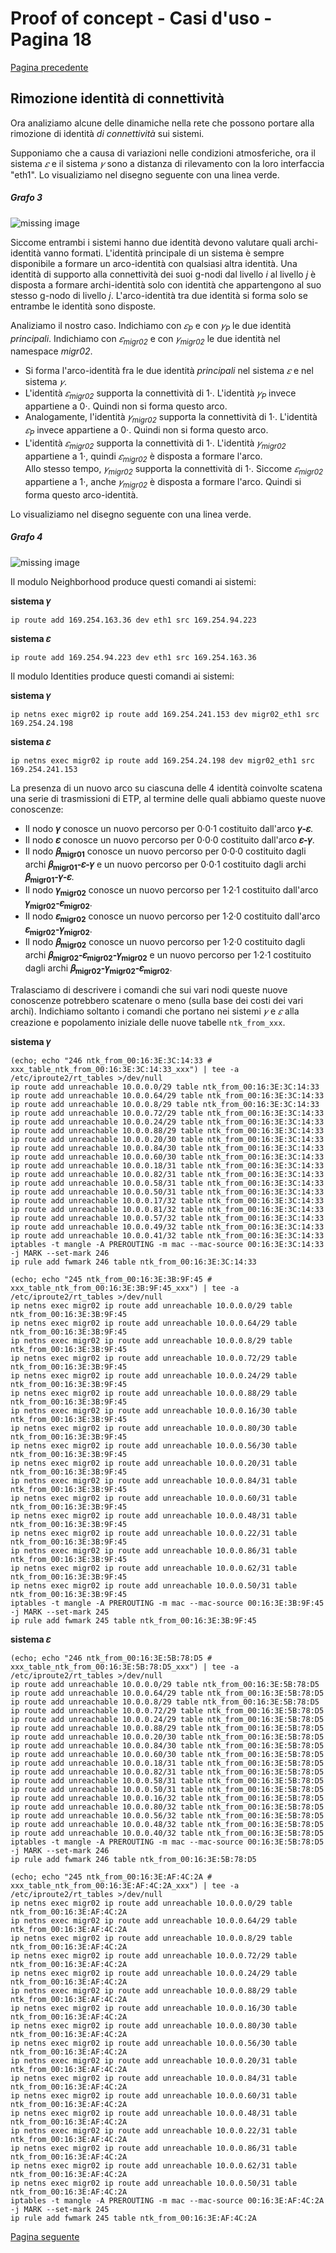 # Proof of concept - Casi d'uso - Pagina 18

[Pagina precedente](UseCases17.md)

## Rimozione identità di connettività

Ora analiziamo alcune delle dinamiche nella rete che possono portare alla rimozione di identità *di connettività* sui sistemi.

Supponiamo che a causa di variazioni nelle condizioni atmosferiche, ora il sistema *𝜀* e il sistema *𝛾* sono a distanza di
rilevamento con la loro interfaccia "eth1". Lo visualiziamo nel disegno seguente con una linea verde.

##### <a name="grafo_3"></a>Grafo 3

![missing image](img/grafo3.png "grafo 3")

Siccome entrambi i sistemi hanno due identità devono valutare quali archi-identità vanno formati. L'identità principale di un
sistema è sempre disponibile a formare un arco-identità con qualsiasi altra identità. Una identità di supporto alla connettività
dei suoi g-nodi dal livello *i* al livello *j* è disposta a formare archi-identità solo con identità che appartengono al suo
stesso g-nodo di livello *j*. L'arco-identità tra due identità si forma solo se entrambe le identità sono disposte.

Analiziamo il nostro caso. Indichiamo con *𝜀<sub>P</sub>* e con *𝛾<sub>P</sub>* le due identità *principali*. Indichiamo con
*𝜀<sub>migr02</sub>* e con *𝛾<sub>migr02</sub>* le due identità nel namespace *migr02*.

*   Si forma l'arco-identità fra le due identità *principali* nel sistema *𝜀* e nel sistema *𝛾*.
*   L'identità *𝜀<sub>migr02</sub>* supporta la connettività di 1·. L'identità *𝛾<sub>P</sub>* invece
    appartiene a 0·. Quindi non si forma questo arco.
*   Analogamente, l'identità *𝛾<sub>migr02</sub>* supporta la connettività di 1·. L'identità *𝜀<sub>P</sub>*
    invece appartiene a 0·. Quindi non si forma questo arco.
*   L'identità *𝜀<sub>migr02</sub>* supporta la connettività di 1·. L'identità *𝛾<sub>migr02</sub>* appartiene a 1·,
    quindi *𝜀<sub>migr02</sub>* è disposta a formare l'arco.  
    Allo stesso tempo, *𝛾<sub>migr02</sub>* supporta la connettività di 1·. Siccome *𝜀<sub>migr02</sub>* appartiene a 1·,
    anche *𝛾<sub>migr02</sub>* è disposta a formare l'arco. Quindi si forma questo arco-identità.

Lo visualiziamo nel disegno seguente con una linea verde.

##### <a name="grafo_4"></a>Grafo 4

![missing image](img/grafo4.png "grafo 4")

Il modulo Neighborhood produce questi comandi ai sistemi:

**sistema 𝛾**
```
ip route add 169.254.163.36 dev eth1 src 169.254.94.223
```

**sistema 𝜀**
```
ip route add 169.254.94.223 dev eth1 src 169.254.163.36
```

Il modulo Identities produce questi comandi ai sistemi:

**sistema 𝛾**
```
ip netns exec migr02 ip route add 169.254.241.153 dev migr02_eth1 src 169.254.24.198
```

**sistema 𝜀**
```
ip netns exec migr02 ip route add 169.254.24.198 dev migr02_eth1 src 169.254.241.153
```

La presenza di un nuovo arco su ciascuna delle 4 identità coinvolte scatena una serie di trasmissioni di
ETP, al termine delle quali abbiamo queste nuove conoscenze:

*   Il nodo **𝛾** conosce un nuovo percorso per 0·0·1 costituito dall'arco **𝛾-𝜀**.
*   Il nodo **𝜀** conosce un nuovo percorso per 0·0·0 costituito dall'arco **𝜀-𝛾**.
*   Il nodo **𝛽<sub>migr01</sub>** conosce un nuovo percorso per 0·0·0 costituito dagli
    archi **𝛽<sub>migr01</sub>-𝜀-𝛾** e un nuovo percorso per 0·0·1 costituito dagli
    archi **𝛽<sub>migr01</sub>-𝛾-𝜀**.
*   Il nodo **𝛾<sub>migr02</sub>** conosce un nuovo percorso per 1·2·1 costituito dall'arco **𝛾<sub>migr02</sub>-𝜀<sub>migr02</sub>**.
*   Il nodo **𝜀<sub>migr02</sub>** conosce un nuovo percorso per 1·2·0 costituito dall'arco **𝜀<sub>migr02</sub>-𝛾<sub>migr02</sub>**.
*   Il nodo **𝛽<sub>migr02</sub>** conosce un nuovo percorso per 1·2·0 costituito dagli
    archi **𝛽<sub>migr02</sub>-𝜀<sub>migr02</sub>-𝛾<sub>migr02</sub>** e un nuovo percorso per 1·2·1 costituito
    dagli archi **𝛽<sub>migr02</sub>-𝛾<sub>migr02</sub>-𝜀<sub>migr02</sub>**.

Tralasciamo di descrivere i comandi che sui vari nodi queste nuove conoscenze potrebbero scatenare o
meno (sulla base dei costi dei vari archi). Indichiamo soltanto i comandi che portano nei
sistemi *𝛾* e *𝜀* alla creazione e popolamento iniziale delle nuove tabelle `ntk_from_xxx`.

**sistema 𝛾**
```
(echo; echo "246 ntk_from_00:16:3E:3C:14:33 # xxx_table_ntk_from_00:16:3E:3C:14:33_xxx") | tee -a /etc/iproute2/rt_tables >/dev/null
ip route add unreachable 10.0.0.0/29 table ntk_from_00:16:3E:3C:14:33
ip route add unreachable 10.0.0.64/29 table ntk_from_00:16:3E:3C:14:33
ip route add unreachable 10.0.0.8/29 table ntk_from_00:16:3E:3C:14:33
ip route add unreachable 10.0.0.72/29 table ntk_from_00:16:3E:3C:14:33
ip route add unreachable 10.0.0.24/29 table ntk_from_00:16:3E:3C:14:33
ip route add unreachable 10.0.0.88/29 table ntk_from_00:16:3E:3C:14:33
ip route add unreachable 10.0.0.20/30 table ntk_from_00:16:3E:3C:14:33
ip route add unreachable 10.0.0.84/30 table ntk_from_00:16:3E:3C:14:33
ip route add unreachable 10.0.0.60/30 table ntk_from_00:16:3E:3C:14:33
ip route add unreachable 10.0.0.18/31 table ntk_from_00:16:3E:3C:14:33
ip route add unreachable 10.0.0.82/31 table ntk_from_00:16:3E:3C:14:33
ip route add unreachable 10.0.0.58/31 table ntk_from_00:16:3E:3C:14:33
ip route add unreachable 10.0.0.50/31 table ntk_from_00:16:3E:3C:14:33
ip route add unreachable 10.0.0.17/32 table ntk_from_00:16:3E:3C:14:33
ip route add unreachable 10.0.0.81/32 table ntk_from_00:16:3E:3C:14:33
ip route add unreachable 10.0.0.57/32 table ntk_from_00:16:3E:3C:14:33
ip route add unreachable 10.0.0.49/32 table ntk_from_00:16:3E:3C:14:33
ip route add unreachable 10.0.0.41/32 table ntk_from_00:16:3E:3C:14:33
iptables -t mangle -A PREROUTING -m mac --mac-source 00:16:3E:3C:14:33 -j MARK --set-mark 246
ip rule add fwmark 246 table ntk_from_00:16:3E:3C:14:33

(echo; echo "245 ntk_from_00:16:3E:3B:9F:45 # xxx_table_ntk_from_00:16:3E:3B:9F:45_xxx") | tee -a /etc/iproute2/rt_tables >/dev/null
ip netns exec migr02 ip route add unreachable 10.0.0.0/29 table ntk_from_00:16:3E:3B:9F:45
ip netns exec migr02 ip route add unreachable 10.0.0.64/29 table ntk_from_00:16:3E:3B:9F:45
ip netns exec migr02 ip route add unreachable 10.0.0.8/29 table ntk_from_00:16:3E:3B:9F:45
ip netns exec migr02 ip route add unreachable 10.0.0.72/29 table ntk_from_00:16:3E:3B:9F:45
ip netns exec migr02 ip route add unreachable 10.0.0.24/29 table ntk_from_00:16:3E:3B:9F:45
ip netns exec migr02 ip route add unreachable 10.0.0.88/29 table ntk_from_00:16:3E:3B:9F:45
ip netns exec migr02 ip route add unreachable 10.0.0.16/30 table ntk_from_00:16:3E:3B:9F:45
ip netns exec migr02 ip route add unreachable 10.0.0.80/30 table ntk_from_00:16:3E:3B:9F:45
ip netns exec migr02 ip route add unreachable 10.0.0.56/30 table ntk_from_00:16:3E:3B:9F:45
ip netns exec migr02 ip route add unreachable 10.0.0.20/31 table ntk_from_00:16:3E:3B:9F:45
ip netns exec migr02 ip route add unreachable 10.0.0.84/31 table ntk_from_00:16:3E:3B:9F:45
ip netns exec migr02 ip route add unreachable 10.0.0.60/31 table ntk_from_00:16:3E:3B:9F:45
ip netns exec migr02 ip route add unreachable 10.0.0.48/31 table ntk_from_00:16:3E:3B:9F:45
ip netns exec migr02 ip route add unreachable 10.0.0.22/31 table ntk_from_00:16:3E:3B:9F:45
ip netns exec migr02 ip route add unreachable 10.0.0.86/31 table ntk_from_00:16:3E:3B:9F:45
ip netns exec migr02 ip route add unreachable 10.0.0.62/31 table ntk_from_00:16:3E:3B:9F:45
ip netns exec migr02 ip route add unreachable 10.0.0.50/31 table ntk_from_00:16:3E:3B:9F:45
iptables -t mangle -A PREROUTING -m mac --mac-source 00:16:3E:3B:9F:45 -j MARK --set-mark 245
ip rule add fwmark 245 table ntk_from_00:16:3E:3B:9F:45
```

**sistema 𝜀**
```
(echo; echo "246 ntk_from_00:16:3E:5B:78:D5 # xxx_table_ntk_from_00:16:3E:5B:78:D5_xxx") | tee -a /etc/iproute2/rt_tables >/dev/null
ip route add unreachable 10.0.0.0/29 table ntk_from_00:16:3E:5B:78:D5
ip route add unreachable 10.0.0.64/29 table ntk_from_00:16:3E:5B:78:D5
ip route add unreachable 10.0.0.8/29 table ntk_from_00:16:3E:5B:78:D5
ip route add unreachable 10.0.0.72/29 table ntk_from_00:16:3E:5B:78:D5
ip route add unreachable 10.0.0.24/29 table ntk_from_00:16:3E:5B:78:D5
ip route add unreachable 10.0.0.88/29 table ntk_from_00:16:3E:5B:78:D5
ip route add unreachable 10.0.0.20/30 table ntk_from_00:16:3E:5B:78:D5
ip route add unreachable 10.0.0.84/30 table ntk_from_00:16:3E:5B:78:D5
ip route add unreachable 10.0.0.60/30 table ntk_from_00:16:3E:5B:78:D5
ip route add unreachable 10.0.0.18/31 table ntk_from_00:16:3E:5B:78:D5
ip route add unreachable 10.0.0.82/31 table ntk_from_00:16:3E:5B:78:D5
ip route add unreachable 10.0.0.58/31 table ntk_from_00:16:3E:5B:78:D5
ip route add unreachable 10.0.0.50/31 table ntk_from_00:16:3E:5B:78:D5
ip route add unreachable 10.0.0.16/32 table ntk_from_00:16:3E:5B:78:D5
ip route add unreachable 10.0.0.80/32 table ntk_from_00:16:3E:5B:78:D5
ip route add unreachable 10.0.0.56/32 table ntk_from_00:16:3E:5B:78:D5
ip route add unreachable 10.0.0.48/32 table ntk_from_00:16:3E:5B:78:D5
ip route add unreachable 10.0.0.40/32 table ntk_from_00:16:3E:5B:78:D5
iptables -t mangle -A PREROUTING -m mac --mac-source 00:16:3E:5B:78:D5 -j MARK --set-mark 246
ip rule add fwmark 246 table ntk_from_00:16:3E:5B:78:D5

(echo; echo "245 ntk_from_00:16:3E:AF:4C:2A # xxx_table_ntk_from_00:16:3E:AF:4C:2A_xxx") | tee -a /etc/iproute2/rt_tables >/dev/null
ip netns exec migr02 ip route add unreachable 10.0.0.0/29 table ntk_from_00:16:3E:AF:4C:2A
ip netns exec migr02 ip route add unreachable 10.0.0.64/29 table ntk_from_00:16:3E:AF:4C:2A
ip netns exec migr02 ip route add unreachable 10.0.0.8/29 table ntk_from_00:16:3E:AF:4C:2A
ip netns exec migr02 ip route add unreachable 10.0.0.72/29 table ntk_from_00:16:3E:AF:4C:2A
ip netns exec migr02 ip route add unreachable 10.0.0.24/29 table ntk_from_00:16:3E:AF:4C:2A
ip netns exec migr02 ip route add unreachable 10.0.0.88/29 table ntk_from_00:16:3E:AF:4C:2A
ip netns exec migr02 ip route add unreachable 10.0.0.16/30 table ntk_from_00:16:3E:AF:4C:2A
ip netns exec migr02 ip route add unreachable 10.0.0.80/30 table ntk_from_00:16:3E:AF:4C:2A
ip netns exec migr02 ip route add unreachable 10.0.0.56/30 table ntk_from_00:16:3E:AF:4C:2A
ip netns exec migr02 ip route add unreachable 10.0.0.20/31 table ntk_from_00:16:3E:AF:4C:2A
ip netns exec migr02 ip route add unreachable 10.0.0.84/31 table ntk_from_00:16:3E:AF:4C:2A
ip netns exec migr02 ip route add unreachable 10.0.0.60/31 table ntk_from_00:16:3E:AF:4C:2A
ip netns exec migr02 ip route add unreachable 10.0.0.48/31 table ntk_from_00:16:3E:AF:4C:2A
ip netns exec migr02 ip route add unreachable 10.0.0.22/31 table ntk_from_00:16:3E:AF:4C:2A
ip netns exec migr02 ip route add unreachable 10.0.0.86/31 table ntk_from_00:16:3E:AF:4C:2A
ip netns exec migr02 ip route add unreachable 10.0.0.62/31 table ntk_from_00:16:3E:AF:4C:2A
ip netns exec migr02 ip route add unreachable 10.0.0.50/31 table ntk_from_00:16:3E:AF:4C:2A
iptables -t mangle -A PREROUTING -m mac --mac-source 00:16:3E:AF:4C:2A -j MARK --set-mark 245
ip rule add fwmark 245 table ntk_from_00:16:3E:AF:4C:2A
```

[Pagina seguente](UseCases19.md)
